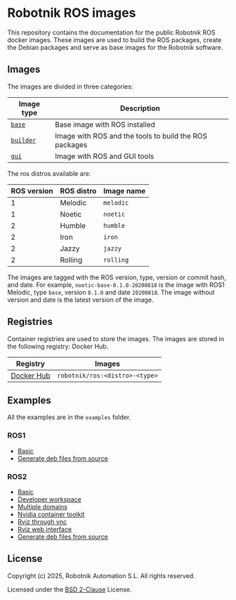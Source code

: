 # Robotnik ROS images

This repository contains the documentation for the public Robotnik ROS docker images. These images are used to build the ROS packages, create the Debian packages and serve as base images for the Robotnik software.

## Images

The images are divided in three categories:

| Image type                               | Description                                            |
| ---------------------------------------- | ------------------------------------------------------ |
| [`base`](resources/base/README.md)       | Base image with ROS installed                          |
| [`builder`](resources/builder/README.md) | Image with ROS and the tools to build the ROS packages |
| [`gui`](resources/gui/README.md)         | Image with ROS and GUI tools                           |

The ros distros available are:

| ROS version | ROS distro | Image name |
| ----------- | ---------- | ---------- |
| 1           | Melodic    | `melodic`  |
| 1           | Noetic     | `noetic`   |
| 2           | Humble     | `humble`   |
| 2           | Iron       | `iron`     |
| 2           | Jazzy      | `jazzy`    |
| 2           | Rolling    | `rolling`  |

The images are tagged with the ROS version, type, version or commit hash, and date. For example, `noetic-base-0.1.0-20200818` is the image with ROS1 Melodic, type `base`, version `0.1.0` and date `20200818`. The image without version and date is the latest version of the image.

## Registries

Container registries are used to store the images. The images are stored in the following registry: Docker Hub.

| Registry                                            | Images                         |
| --------------------------------------------------- | ------------------------------ |
| [Docker Hub](https://hub.docker.com/r/robotnik/ros) | `robotnik/ros:<distro>-<type>` |

## Examples

All the examples are in the `examples` folder.

### ROS1

- [Basic](./examples/ros1/basic/README.md)
- [Generate deb files from source](./examples/ros1/source-as-debs/README.md)

### ROS2

- [Basic](./examples/ros2/basic//README.md)
- [Developer workspace](./examples/ros2/devel-workspace/README.md)
- [Multiple domains](./examples/ros2/multiple-domains/README.md)
- [Nvidia container toolkit](./examples/ros2/nvidia-container-toolkit/README.md)
- [Rviz through vnc](./examples/ros2/rviz-vnc/README.md)
- [Rviz web interface](./examples/ros2/rviz-web/README.md)
- [Generate deb files from source](./examples/ros2/source-as-debs/README.md)

## License

Copyright (c) 2025, Robotnik Automation S.L. All rights reserved.

Licensed under the [BSD 2-Clause](./LICENSE) License.
